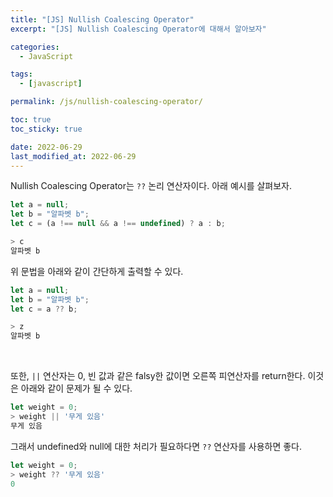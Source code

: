 ```yaml
---
title: "[JS] Nullish Coalescing Operator"
excerpt: "[JS] Nullish Coalescing Operator에 대해서 알아보자"

categories:
  - JavaScript

tags:
  - [javascript]

permalink: /js/nullish-coalescing-operator/

toc: true
toc_sticky: true

date: 2022-06-29
last_modified_at: 2022-06-29
---
```


Nullish Coalescing Operator는 `??` 논리 연산자이다. 아래 예시를 살펴보자.

```javascript
let a = null;
let b = "알파벳 b";
let c = (a !== null && a !== undefined) ? a : b;

> c
알파벳 b
```

위 문법을 아래와 같이 간단하게 출력할 수 있다.

```javascript
let a = null;
let b = "알파벳 b";
let c = a ?? b;

> z
알파벳 b
```

<br>

또한, `||` 연산자는 0, 빈 값과 같은 falsy한 값이면 오른쪽 피연산자를 return한다.
이것은 아래와 같이 문제가 될 수 있다.
```javascript
let weight = 0;
> weight || '무게 있음'
무게 있음
```

그래서 undefined와 null에 대한 처리가 필요하다면 `??` 연산자를 사용하면 좋다.
```javascript
let weight = 0;
> weight ?? '무게 있음'
0
```